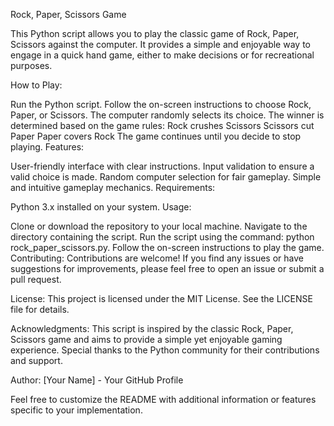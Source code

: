 Rock, Paper, Scissors Game

This Python script allows you to play the classic game of Rock, Paper, Scissors against the computer. It provides a simple and enjoyable way to engage in a quick hand game, either to make decisions or for recreational purposes.

How to Play:

Run the Python script.
Follow the on-screen instructions to choose Rock, Paper, or Scissors.
The computer randomly selects its choice.
The winner is determined based on the game rules:
Rock crushes Scissors
Scissors cut Paper
Paper covers Rock
The game continues until you decide to stop playing.
Features:

User-friendly interface with clear instructions.
Input validation to ensure a valid choice is made.
Random computer selection for fair gameplay.
Simple and intuitive gameplay mechanics.
Requirements:

Python 3.x installed on your system.
Usage:

Clone or download the repository to your local machine.
Navigate to the directory containing the script.
Run the script using the command: python rock_paper_scissors.py.
Follow the on-screen instructions to play the game.
Contributing:
Contributions are welcome! If you find any issues or have suggestions for improvements, please feel free to open an issue or submit a pull request.

License:
This project is licensed under the MIT License. See the LICENSE file for details.

Acknowledgments:
This script is inspired by the classic Rock, Paper, Scissors game and aims to provide a simple yet enjoyable gaming experience. Special thanks to the Python community for their contributions and support.

Author:
[Your Name] - Your GitHub Profile

Feel free to customize the README with additional information or features specific to your implementation.
